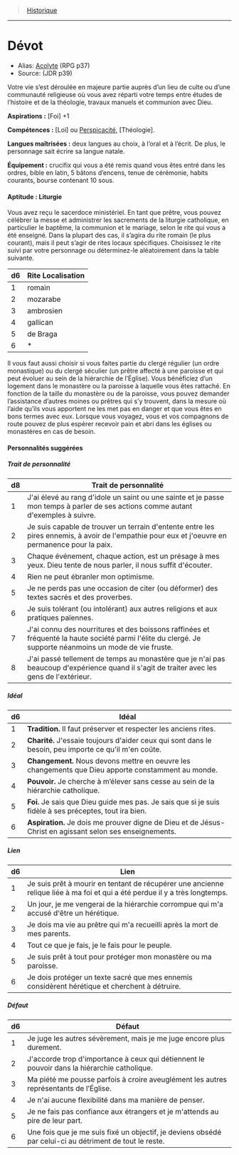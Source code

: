 
<!--BackgroundItem-->

> <!--ParentNameLink-->[Historique](backgrounds_fr.md)<!--/ParentNameLink-->

---

# <!--Name-->Dévot<!--/Name-->

- Alias: <!--AltName-->[Acolyte](background_acolyte_en.md) (RPG p37)<!--/AltName-->
- Source: <!--Source-->(JDR p39)<!--/Source-->

<!--Description-->

Votre vie s’est déroulée en majeure partie auprès d’un lieu de culte ou d’une communauté religieuse où vous avez réparti votre temps entre études de l’histoire et de la théologie, travaux manuels et communion avec Dieu.

<!--/Description-->

**Aspirations :** <!--Aspirations-->[Foi] +1<!--/Aspirations-->

**Compétences :** <!--SkillProficiencies-->[Loi] ou [Perspicacité], [Théologie].<!--/SkillProficiencies-->

**Langues maîtrisées :** <!--MasteredLanguages-->deux langues au choix, à l’oral et à l’écrit. De plus, le personnage sait écrire sa langue natale.<!--/MasteredLanguages-->

**Équipement :** <!--Equipment-->crucifix qui vous a été remis quand vous êtes entré dans les ordres, bible en latin, 5 bâtons d’encens, tenue de cérémonie, habits courants, bourse contenant 10 sous.<!--/Equipment-->

<!--FeatureItem-->

#### <!--Name-->Aptitude : Liturgie<!--/Name-->

<!--Description-->

Vous avez reçu le sacerdoce ministériel. En tant que prêtre, vous pouvez célébrer la messe et administrer les sacrements de la liturgie catholique, en particulier le baptême, la communion et le mariage, selon le rite qui vous a été enseigné. Dans la plupart des cas, il s’agira du rite romain (le plus courant), mais il peut s’agir de rites locaux spécifiques. Choisissez le rite suivi par votre personnage ou déterminez-le aléatoirement dans la table suivante.

|d6|Rite Localisation|
|---|---|
|1|romain|Rite le plus couramment suivi à travers <!--br-->l’Europe|
|2|mozarabe|Péninsule ibérique et sud de l’Italie|
|3|ambrosien|Milan et nord de l’Italie|
|4|gallican|Rite lyonnais et rite parisien autour des <!--br-->deux villes françaises|
|5|de Braga|Braga et nord du Portugal|
|6|*|Rites spécifiques à un ordre : rites bénédictin <!--br-->, carmélitain, cartusien, cistercien, dominicain, <!--br-->franciscain, etc.|

Il vous faut aussi choisir si vous faites partie du clergé régulier (un ordre monastique) ou du clergé séculier (un prêtre affecté à une paroisse et qui peut évoluer au sein de la hiérarchie de l’Église). Vous bénéficiez d’un logement dans le monastère ou la paroisse à laquelle vous êtes rattaché. En fonction de la taille du monastère ou de la paroisse, vous pouvez demander l’assistance d’autres moines ou prêtres qui s’y trouvent, dans la mesure où l’aide qu’ils vous apportent ne les met pas en danger et que vous êtes en bons termes avec eux. Lorsque vous voyagez, vous et vos compagnons de route pouvez de plus espérer recevoir pain et abri dans les églises ou monastères en cas de besoin.

<!--/Description-->

<!--/FeatureItem-->

#### Personnalités suggérées

<!--PersonalityTraitItem-->

##### <!--Name-->Trait de personnalité<!--/Name-->

<!--Table-->

|d8|Trait de personnalité|
|---|---|
|1|J'ai élevé au rang d'idole un saint ou une sainte <!--br-->et je passe mon temps à parler de ses actions <!--br-->comme autant d'exemples à suivre.|
|2|Je suis capable de trouver un terrain d'entente <!--br-->entre les pires ennemis, à avoir de l'empathie <!--br-->pour eux et j'oeuvre en permanence pour la <!--br-->paix.|
|3|Chaque événement, chaque action, est un <!--br-->présage à mes yeux. Dieu tente de nous <!--br-->parler, il nous suffit d'écouter.|
|4|Rien ne peut ébranler mon optimisme.|
|5|Je ne perds pas une occasion de citer (ou <!--br-->déformer) des textes sacrés et des proverbes.|
|6|Je suis tolérant (ou intolérant) aux autres <!--br-->religions et aux pratiques païennes.|
|7|J'ai connu des nourritures et des boissons <!--br-->raffinées et fréquenté la haute société parmi <!--br-->l'élite du clergé. Je supporte néanmoins <!--br-->un mode de vie fruste.|
|8|J'ai passé tellement de temps au monastère <!--br-->que je n'ai pas beaucoup d'expérience quand il <!--br-->s'agit de traiter avec les gens de l'extérieur.|

<!--/Table-->

<!--/PersonalityTraitItem-->

<!--PersonalityIdealItem-->

##### <!--Name-->Idéal<!--/Name-->

<!--Table-->

|d6|Idéal|
|---|---|
|1|**Tradition.** Il faut préserver et respecter <!--br-->les anciens rites.|
|2|**Charité.** J'essaie toujours d'aider ceux qui sont <!--br-->dans le besoin, peu importe ce qu'il m'en coûte.|
|3|**Changement.** Nous devons mettre en oeuvre <!--br-->les changements que Dieu apporte <!--br-->constamment au monde.|
|4|**Pouvoir.** Je cherche à m’élever sans cesse au sein <!--br-->de la hiérarchie catholique.|
|5|**Foi.** Je sais que Dieu guide mes pas. Je sais <!--br-->que si je suis fidèle à ses préceptes, tout ira <!--br-->bien.|
|6|**Aspiration.** Je dois me prouver digne de Dieu <!--br-->et de Jésus-Christ en agissant selon ses <!--br-->enseignements.|

<!--/Table-->

<!--/PersonalityIdealItem-->

<!--PersonalityLinkItem-->

##### <!--Name-->Lien<!--/Name-->

<!--Table-->

|d6|Lien|
|---|---|
|1|Je suis prêt à mourir en tentant de récupérer <!--br-->une ancienne relique liée à ma foi et qui a été <!--br-->perdue il y a très longtemps.|
|2|Un jour, je me vengerai de la hiérarchie <!--br-->corrompue qui m'a accusé d'être un hérétique.|
|3|Je dois ma vie au prêtre qui m'a recueilli après la <!--br-->mort de mes parents.|
|4|Tout ce que je fais, je le fais pour le peuple.|
|5|Je suis prêt à tout pour protéger mon monastère <!--br-->ou ma paroisse.|
|6|Je dois protéger un texte sacré que mes <!--br-->ennemis considèrent hérétique et cherchent à <!--br-->détruire.|

<!--/Table-->

<!--/PersonalityLinkItem-->

<!--PersonalityDefectItem-->

##### <!--Name-->Défaut<!--/Name-->

<!--Table-->

|d6|Défaut|
|---|---|
|1|Je juge les autres sévèrement, mais je me juge <!--br-->encore plus durement.|
|2|J'accorde trop d'importance à ceux qui <!--br-->détiennent le pouvoir dans la hiérarchie <!--br-->catholique.|
|3|Ma piété me pousse parfois à croire <!--br-->aveuglément les autres représentants de <!--br-->l’Église.|
|4|Je n'ai aucune flexibilité dans ma manière de <!--br-->penser.|
|5|Je ne fais pas confiance aux étrangers et je <!--br-->m'attends au pire de leur part.|
|6|Une fois que je me suis fixé un objectif, je <!--br-->deviens obsédé par celui-ci au détriment de <!--br-->tout le reste.|

<!--/Table-->

<!--/PersonalityDefectItem-->

<!--/BackgroundItem-->

[Investigation]: abilities_intelligence_hd.md#investigation
[Perspicacité]: abilities_wisdom_hd.md#perspicacité
[Religion]: abilities_intelligence_hd.md#religion
[Représentation]: abilities_charisma_hd.md#représentation
[Supercherie]: abilities_charisma_hd.md#supercherie
